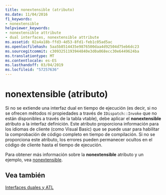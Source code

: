 ```yaml
---
title: nonextensible (atributo)
ms.date: 11/04/2016
f1_keywords:
- nonextensible
helpviewer_keywords:
- nonextensible attribute
- dual interfaces, nonextensible attribute
ms.assetid: 02a4a18b-ffd3-4d53-8fd1-feb1c05ad5ac
ms.openlocfilehash: 5aa5b8514435e9876500daa4d92504d75eb6dc23
ms.sourcegitcommit: c3093251193944840e3d0a068ecc30e6449624ba
ms.translationtype: MT
ms.contentlocale: es-ES
ms.lasthandoff: 03/04/2019
ms.locfileid: "57257636"
---
```

# <a name="nonextensible-attribute"></a>nonextensible (atributo)

Si no se extiende una interfaz dual en tiempo de ejecución (es decir, si no se ofrecen métodos ni propiedades a través de `IDispatch::Invoke` que no están disponibles a través de la tabla vtable), debe aplicar el **nonextensible** atributo a la interfaz definición. Este atributo proporciona información para los idiomas de cliente (como Visual Basic) que se puede usar para habilitar la comprobación de código completo en tiempo de compilación. Si no se proporciona este atributo, los errores pueden permanecer ocultos en el código de cliente hasta el tiempo de ejecución.

Para obtener más información sobre la **nonextensible** atributo y un ejemplo, vea [nonextensible](../windows/nonextensible.md).

## <a name="see-also"></a>Vea también

[Interfaces duales y ATL](../atl/dual-interfaces-and-atl.md)
